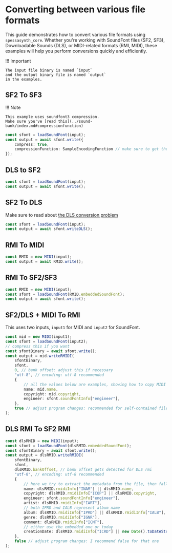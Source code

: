 # Converting between various file formats

This guide demonstrates how to convert various file formats using `spessasynth_core`.
Whether you're working with SoundFont files (SF2, SF3),
Downloadable Sounds (DLS), or MIDI-related formats (RMI, MIDI), these examples will help you perform conversions quickly
and efficiently.

!!! Important

    The input file binary is named `input` 
    and the output binary file is named `output`
    in the examples.

## SF2 To SF3

!!! Note

    This example uses soundfont3 compression.
    Make sure you've [read this](../sound-bank/index.md#compressionfunction)

```ts
const sfont = loadSoundFont(input);
const output = await sfont.write({
    compress: true,
    compressionFunction: SampleEncodingFunction // make sure to get the function for compression
});
```

## DLS to SF2

```ts
const sfont = loadSoundFont(input);
const output = await sfont.write();
```

## SF2 To DLS

Make sure to read about [the DLS conversion problem](../extra/dls-conversion-problem.md)

```ts
const sfont = loadSoundFont(input);
const output = await sfont.writeDLS();
```

## RMI To MIDI

```ts
const RMID = new MIDI(input);
const output = await RMID.write();
```

## RMI To SF2/SF3

```ts
const RMID = new MIDI(input);
const sfont = loadSoundFont(RMID.embeddedSoundFont);
const output = await sfont.write();
```

## SF2/DLS + MIDI To RMI

This uses two inputs, `input1` for MIDI and `input2` for SoundFont.

```ts
const mid = new MIDI(input1);
const sfont = loadSoundFont(input2);
// compress this if you want
const sfontBinary = await sfont.write();
const output = mid.writeRMIDI(
    sfontBinary,
    sfont,
    0, // bank offset: adjust this if necessary
    "utf-8", // encoding: utf-8 recommended
    {
        // all the values below are examples, showing how to copy MIDI data to the RMI file
        name: mid.name,
        copyright: mid.copyright,
        engineer: sfont.soundFontInfo["engineer"],
    },
    true // adjust program changes: recommended for self-contained files
);
````

## DLS RMI To SF2 RMI

```ts
const dlsRMID = new MIDI(input);
const sfont = loadSoundFont(dlsRMID.embeddedSoundFont);
const sfontBinary = await sfont.write();
const output = dlsRMID.writeRMIDI(
    sfontBinary,
    sfont,
    dlsRMID.bankOffset, // bank offset gets detected for DLS rmi
    "utf-8", // encoding: utf-8 recommended
    {
        // here we try to extract the metadata from the file, then fall back to embedded MIDI
        name: dlsRMID.rmidiInfo["INAM"] || dlsRMID.name,
        copyright: dlsRMID.rmidiInfo["ICOP"] || dlsRMID.copyright,
        engineer: sfont.soundFontInfo["engineer"],
        artist: dlsRMID.rmidiInfo["IART"],
        // both IPRD and IALB represent album name
        album: dlsRMID.rmidiInfo["IPRD"] || dlsRMID.rmidiInfo["IALB"],
        genre: dlsRMID.rmidiInfo["IGNR"],
        comment: dlsRMID.rmidiInfo["ICMT"],
        // either use the embedded one or today                     
        creationDate: dlsRMID.rmidiInfo["ICRD"] || new Date().toDateString()
    },
    false // adjust program changes: I recommend false for that one
);
```